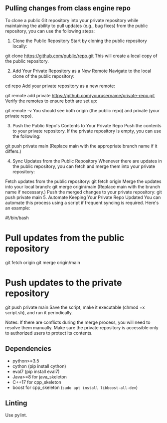 ## Pulling changes from class engine repo

To clone a public Git repository into your private repository while maintaining the ability to pull updates (e.g., bug fixes) from the public repository, you can use the following steps:

1. Clone the Public Repository
Start by cloning the public repository locally:

git clone https://github.com/public/repo.git
This will create a local copy of the public repository.

2. Add Your Private Repository as a New Remote
Navigate to the local clone of the public repository:

cd repo
Add your private repository as a new remote:

git remote add private https://github.com/yourusername/private-repo.git
Verify the remotes to ensure both are set up:

git remote -v
You should see both origin (the public repo) and private (your private repo).

3. Push the Public Repo's Contents to Your Private Repo
Push the contents to your private repository. If the private repository is empty, you can use the following:

git push private main
(Replace main with the appropriate branch name if it differs.)

4. Sync Updates from the Public Repository
Whenever there are updates in the public repository, you can fetch and merge them into your private repository:

Fetch updates from the public repository:
git fetch origin
Merge the updates into your local branch:
git merge origin/main
(Replace main with the branch name if necessary.)
Push the merged changes to your private repository:
git push private main
5. Automate Keeping Your Private Repo Updated
You can automate this process using a script if frequent syncing is required. Here's an example:

#!/bin/bash
# Pull updates from the public repository
git fetch origin
git merge origin/main

# Push updates to the private repository
git push private main
Save the script, make it executable (chmod +x script.sh), and run it periodically.

Notes:
If there are conflicts during the merge process, you will need to resolve them manually.
Make sure the private repository is accessible only to authorized users to protect its contents.


## Dependencies
 - python>=3.5
 - cython (pip install cython)
 - eval7 (pip install eval7)
 - Java>=8 for java_skeleton
 - C++17 for cpp_skeleton
 - boost for cpp_skeleton (`sudo apt install libboost-all-dev`)

## Linting
Use pylint.
